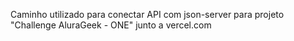 Caminho utilizado para conectar API com json-server para projeto "Challenge AluraGeek - ONE" junto a vercel.com
